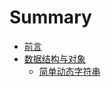 # Summary

* [前言](README.md)
* [数据结构与对象](content/数据结构与对象.md)
  * [简单动态字符串](content/数据结构与对象/简单动态字符串.md)

